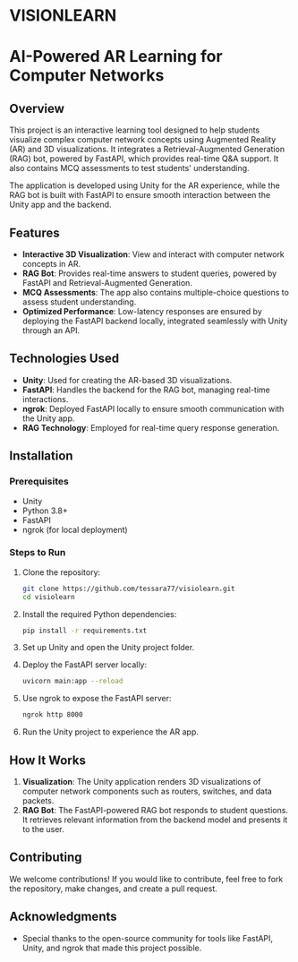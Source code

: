 # VISIONLEARN
# AI-Powered AR Learning for Computer Networks

## Overview
This project is an interactive learning tool designed to help students visualize complex computer network concepts using Augmented Reality (AR) and 3D visualizations. It integrates a Retrieval-Augmented Generation (RAG) bot, powered by FastAPI, which provides real-time Q&A support. It also contains MCQ assessments to test students' understanding.

The application is developed using Unity for the AR experience, while the RAG bot is built with FastAPI to ensure smooth interaction between the Unity app and the backend.

## Features
- **Interactive 3D Visualization**: View and interact with computer network concepts in AR.
- **RAG Bot**: Provides real-time answers to student queries, powered by FastAPI and Retrieval-Augmented Generation.
- **MCQ Assessments**: The app also contains multiple-choice questions to assess student understanding.
- **Optimized Performance**: Low-latency responses are ensured by deploying the FastAPI backend locally, integrated seamlessly with Unity through an API.

## Technologies Used
- **Unity**: Used for creating the AR-based 3D visualizations.
- **FastAPI**: Handles the backend for the RAG bot, managing real-time interactions.
- **ngrok**: Deployed FastAPI locally to ensure smooth communication with the Unity app.
- **RAG Technology**: Employed for real-time query response generation.

## Installation

### Prerequisites
- Unity
- Python 3.8+ 
- FastAPI
- ngrok (for local deployment)

### Steps to Run
1. Clone the repository:
    ```bash
    git clone https://github.com/tessara77/visiolearn.git
    cd visiolearn
    ```

2. Install the required Python dependencies:
    ```bash
    pip install -r requirements.txt
    ```

3. Set up Unity and open the Unity project folder.

4. Deploy the FastAPI server locally:
    ```bash
    uvicorn main:app --reload
    ```

5. Use ngrok to expose the FastAPI server:
    ```bash
    ngrok http 8000
    ```

6. Run the Unity project to experience the AR app.

## How It Works
1. **Visualization**: The Unity application renders 3D visualizations of computer network components such as routers, switches, and data packets.
2. **RAG Bot**: The FastAPI-powered RAG bot responds to student questions. It retrieves relevant information from the backend model and presents it to the user.
   
## Contributing
We welcome contributions! If you would like to contribute, feel free to fork the repository, make changes, and create a pull request.

## Acknowledgments
- Special thanks to the open-source community for tools like FastAPI, Unity, and ngrok that made this project possible.



